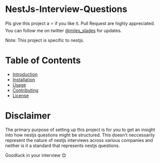 # NestJs-Interview-Questions

Pls give this project a :star: if you like it. Pull Request are highly appreciated. You can follow me on twitter [@miles_slades](https://twitter.com/miles_slades) for updates.

Note: This project is specific to nestjs.

# Table of Contents

* [Introduction](#introduction)
* [Installation](#installation)
* [Usage](#usage)
* [Contributing](#contributing)
* [License](#license)

# Disclaimer
The primary purpose of setting up this project is for you to get an insight into how nestjs questions might be structured. This doesn't neccessarily represent the nature of nestjs interviews across various companies and neither is it a standard that represents nestjs questions. 

Goodluck in your interview :blush:
